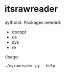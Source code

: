 # itsrawreader

python3. Packages needed: 
+ docopt
+ os
+ sys
+ re

Usage:

```
./myrawreader.py --help
```